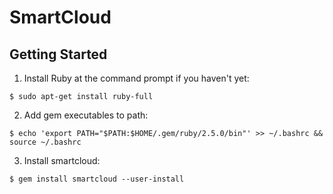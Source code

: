 # SmartCloud

## Getting Started
1. Install Ruby at the command prompt if you haven't yet:
```
$ sudo apt-get install ruby-full
```
2. Add gem executables to path:
```
$ echo 'export PATH="$PATH:$HOME/.gem/ruby/2.5.0/bin"' >> ~/.bashrc && source ~/.bashrc
```
3. Install smartcloud:
```
$ gem install smartcloud --user-install
```